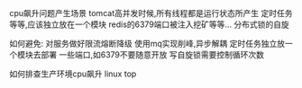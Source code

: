 cpu飙升问题产生场景
    tomcat高并发时候,所有线程都是运行状态所产生
    定时任务等等,应该独立放在一个模块
    redis的6379端口被注入挖矿等等...
    分布式锁的自旋

如何避免:
    对服务做好限流熔断降级
    使用mq实现削峰,异步解耦
    定时任务独立放一个模块去部署
    一些端口,如6379不要随意开放
    写自旋锁需要控制循环次数

如何排查生产环境cpu飙升
    linux top